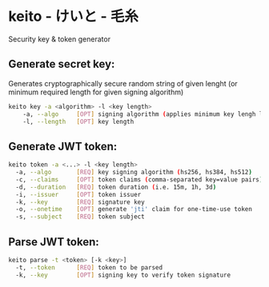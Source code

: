 # keito - けいと - 毛糸
Security key &amp; token generator

## Generate secret key:

Generates cryptographically secure random string of given lenght (or minimum required length for given signing algorithm)

```bash
keito key -a <algorithm> -l <key length>
    -a, --algo     [OPT] signing algorithm (applies minimum key lengh limit) 
    -l, --length   [OPT] key length
```

## Generate JWT token:

```bash
keito token -a <...> -l <key length>
  -a, --algo       [REQ] key signing algorithm (hs256, hs384, hs512)
  -c, --claims     [OPT] token claims (comma-separated key=value pairs)
  -d, --duration   [REQ] token duration (i.e. 15m, 1h, 3d)
  -i, --issuer     [OPT] token issuer
  -k, --key        [REQ] signature key
  -o, --onetime    [OPT] generate 'jti' claim for one-time-use token
  -s, --subject    [REQ] token subject
```

## Parse JWT token:

```bash
keito parse -t <token> [-k <key>]
  -t, --token      [REQ] token to be parsed
  -k, --key        [OPT] signing key to verify token signature
```
